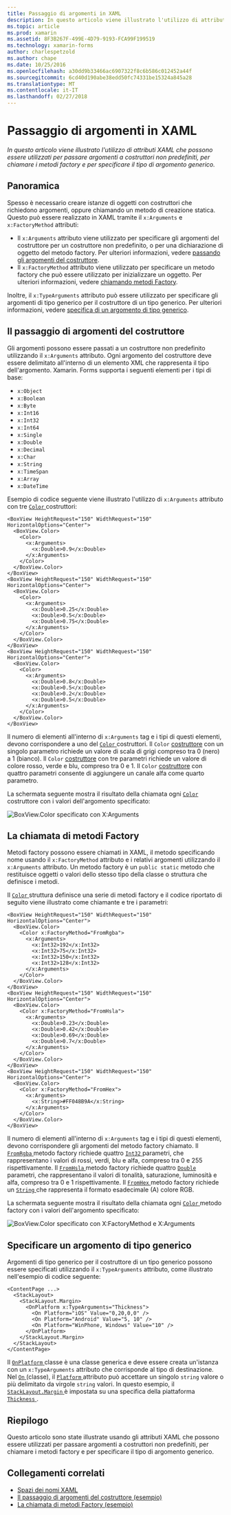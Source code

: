 ```yaml
---
title: Passaggio di argomenti in XAML
description: In questo articolo viene illustrato l'utilizzo di attributi XAML che possono essere utilizzati per passare argomenti a costruttori non predefiniti, per chiamare i metodi factory e per specificare il tipo di argomento generico.
ms.topic: article
ms.prod: xamarin
ms.assetid: 8F3B267F-499E-4D79-9193-FCA99F199519
ms.technology: xamarin-forms
author: charlespetzold
ms.author: chape
ms.date: 10/25/2016
ms.openlocfilehash: a30dd9b33466ac6907322f8c6b586c012452a44f
ms.sourcegitcommit: 6cd40d190abe38edd50fc74331be15324a845a28
ms.translationtype: MT
ms.contentlocale: it-IT
ms.lasthandoff: 02/27/2018
---
```

# <a name="passing-arguments-in-xaml"></a>Passaggio di argomenti in XAML

_In questo articolo viene illustrato l'utilizzo di attributi XAML che possono essere utilizzati per passare argomenti a costruttori non predefiniti, per chiamare i metodi factory e per specificare il tipo di argomento generico._

## <a name="overview"></a>Panoramica

Spesso è necessario creare istanze di oggetti con costruttori che richiedono argomenti, oppure chiamando un metodo di creazione statica. Questo può essere realizzato in XAML tramite il `x:Arguments` e `x:FactoryMethod` attributi:

- Il `x:Arguments` attributo viene utilizzato per specificare gli argomenti del costruttore per un costruttore non predefinito, o per una dichiarazione di oggetto del metodo factory. Per ulteriori informazioni, vedere [passando gli argomenti del costruttore](#constructor_arguments).
- Il `x:FactoryMethod` attributo viene utilizzato per specificare un metodo factory che può essere utilizzato per inizializzare un oggetto. Per ulteriori informazioni, vedere [chiamando metodi Factory](#factory_methods).

Inoltre, il `x:TypeArguments` attributo può essere utilizzato per specificare gli argomenti di tipo generico per il costruttore di un tipo generico. Per ulteriori informazioni, vedere [specifica di un argomento di tipo generico](#generic_type_arguments).

<a name="constructor_arguments" />

## <a name="passing-constructor-arguments"></a>Il passaggio di argomenti del costruttore

Gli argomenti possono essere passati a un costruttore non predefinito utilizzando il `x:Arguments` attributo. Ogni argomento del costruttore deve essere delimitato all'interno di un elemento XML che rappresenta il tipo dell'argomento. Xamarin. Forms supporta i seguenti elementi per i tipi di base:

- `x:Object`
- `x:Boolean`
- `x:Byte`
- `x:Int16`
- `x:Int32`
- `x:Int64`
- `x:Single`
- `x:Double`
- `x:Decimal`
- `x:Char`
- `x:String`
- `x:TimeSpan`
- `x:Array`
- `x:DateTime`

Esempio di codice seguente viene illustrato l'utilizzo di `x:Arguments` attributo con tre [ `Color` ](https://developer.xamarin.com/api/type/Xamarin.Forms.Color/) costruttori:

```xaml
<BoxView HeightRequest="150" WidthRequest="150" HorizontalOptions="Center">
  <BoxView.Color>
    <Color>
      <x:Arguments>
        <x:Double>0.9</x:Double>
      </x:Arguments>
    </Color>
  </BoxView.Color>
</BoxView>
<BoxView HeightRequest="150" WidthRequest="150" HorizontalOptions="Center">
  <BoxView.Color>
    <Color>
      <x:Arguments>
        <x:Double>0.25</x:Double>
        <x:Double>0.5</x:Double>
        <x:Double>0.75</x:Double>
      </x:Arguments>
    </Color>
  </BoxView.Color>
</BoxView>
<BoxView HeightRequest="150" WidthRequest="150" HorizontalOptions="Center">
  <BoxView.Color>
    <Color>
      <x:Arguments>
        <x:Double>0.8</x:Double>
        <x:Double>0.5</x:Double>
        <x:Double>0.2</x:Double>
        <x:Double>0.5</x:Double>
      </x:Arguments>
    </Color>
  </BoxView.Color>
</BoxView>
```

Il numero di elementi all'interno di `x:Arguments` tag e i tipi di questi elementi, devono corrispondere a uno del [ `Color` ](https://developer.xamarin.com/api/type/Xamarin.Forms.Color/) costruttori. Il `Color` [costruttore](https://developer.xamarin.com/api/constructor/Xamarin.Forms.Color.Color/p/System.Double/) con un singolo parametro richiede un valore di scala di grigi compreso tra 0 (nero) a 1 (bianco). Il `Color` [costruttore](https://developer.xamarin.com/api/constructor/Xamarin.Forms.Color.Color/p/System.Double/System.Double/System.Double/) con tre parametri richiede un valore di colore rosso, verde e blu, compreso tra 0 e 1. Il `Color` [costruttore](https://developer.xamarin.com/api/constructor/Xamarin.Forms.Color.Color/p/System.Double/System.Double/System.Double/System.Double/) con quattro parametri consente di aggiungere un canale alfa come quarto parametro.

La schermata seguente mostra il risultato della chiamata ogni [ `Color` ](https://developer.xamarin.com/api/type/Xamarin.Forms.Color/) costruttore con i valori dell'argomento specificato:

![](passing-arguments-images/passing-arguments.png "BoxView.Color specificato con X:Arguments")

<a name="factory_methods" />

## <a name="calling-factory-methods"></a>La chiamata di metodi Factory

Metodi factory possono essere chiamati in XAML, il metodo specificando nome usando il `x:FactoryMethod` attributo e i relativi argomenti utilizzando il `x:Arguments` attributo. Un metodo factory è un `public static` metodo che restituisce oggetti o valori dello stesso tipo della classe o struttura che definisce i metodi.

Il [ `Color` ](https://developer.xamarin.com/api/type/Xamarin.Forms.Color/) struttura definisce una serie di metodi factory e il codice riportato di seguito viene illustrato come chiamante e tre i parametri:

```xaml
<BoxView HeightRequest="150" WidthRequest="150" HorizontalOptions="Center">
  <BoxView.Color>
    <Color x:FactoryMethod="FromRgba">
      <x:Arguments>
        <x:Int32>192</x:Int32>
        <x:Int32>75</x:Int32>
        <x:Int32>150</x:Int32>                      
        <x:Int32>128</x:Int32>
      </x:Arguments>
    </Color>
  </BoxView.Color>
</BoxView>
<BoxView HeightRequest="150" WidthRequest="150" HorizontalOptions="Center">
  <BoxView.Color>
    <Color x:FactoryMethod="FromHsla">
      <x:Arguments>
        <x:Double>0.23</x:Double>
        <x:Double>0.42</x:Double>
        <x:Double>0.69</x:Double>
        <x:Double>0.7</x:Double>
      </x:Arguments>
    </Color>
  </BoxView.Color>
</BoxView>
<BoxView HeightRequest="150" WidthRequest="150" HorizontalOptions="Center">
  <BoxView.Color>
    <Color x:FactoryMethod="FromHex">
      <x:Arguments>
        <x:String>#FF048B9A</x:String>
      </x:Arguments>
    </Color>
  </BoxView.Color>
</BoxView>
```

Il numero di elementi all'interno di `x:Arguments` tag e i tipi di questi elementi, devono corrispondere gli argomenti del metodo factory chiamato. Il [ `FromRgba` ](https://developer.xamarin.com/api/member/Xamarin.Forms.Color.FromRgba/p/System.Int32/System.Int32/System.Int32/System.Int32/) metodo factory richiede quattro [ `Int32` ](https://developer.xamarin.com/api/type/System.Int32/) parametri, che rappresentano i valori di rossi, verdi, blu e alfa, compreso tra 0 e 255 rispettivamente. Il [ `FromHsla` ](https://developer.xamarin.com/api/member/Xamarin.Forms.Color.FromHsla/p/System.Double/System.Double/System.Double/System.Double/) metodo factory richiede quattro [ `Double` ](https://developer.xamarin.com/api/type/System.Double/) parametri, che rappresentano il valori di tonalità, saturazione, luminosità e alfa, compreso tra 0 e 1 rispettivamente. Il [ `FromHex` ](https://developer.xamarin.com/api/member/Xamarin.Forms.Color.FromHex/p/System.String/) metodo factory richiede un [ `String` ](https://developer.xamarin.com/api/type/System.String/) che rappresenta il formato esadecimale (A) colore RGB.

La schermata seguente mostra il risultato della chiamata ogni [ `Color` ](https://developer.xamarin.com/api/type/Xamarin.Forms.Color/) metodo factory con i valori dell'argomento specificato:

![](passing-arguments-images/factory-methods.png "BoxView.Color specificato con X:FactoryMethod e X:Arguments")

<a name="generic_type_arguments" />

## <a name="specifying-a-generic-type-argument"></a>Specificare un argomento di tipo generico

Argomenti di tipo generico per il costruttore di un tipo generico possono essere specificati utilizzando il `x:TypeArguments` attributo, come illustrato nell'esempio di codice seguente:

```xaml
<ContentPage ...>
  <StackLayout>
    <StackLayout.Margin>
      <OnPlatform x:TypeArguments="Thickness">
        <On Platform="iOS" Value="0,20,0,0" />
        <On Platform="Android" Value="5, 10" />
        <On Platform="WinPhone, Windows" Value="10" />
      </OnPlatform>
    </StackLayout.Margin>
  </StackLayout>
</ContentPage>
```

Il [ `OnPlatform` ](https://developer.xamarin.com/api/type/Xamarin.Forms.OnPlatform%3CT%3E/) classe è una classe generica e deve essere creata un'istanza con un `x:TypeArguments` attributo che corrisponde al tipo di destinazione. Nel [ `On` ](https://developer.xamarin.com/api/type/Xamarin.Forms.On/) (classe), il [ `Platform` ](https://developer.xamarin.com/api/property/Xamarin.Forms.On.Platform/) attributo può accettare un singolo `string` valore o più delimitato da virgole `string` valori. In questo esempio, il [ `StackLayout.Margin` ](https://developer.xamarin.com/api/property/Xamarin.Forms.View.Margin/) è impostata su una specifica della piattaforma [ `Thickness` ](https://developer.xamarin.com/api/type/Xamarin.Forms.Thickness/).

## <a name="summary"></a>Riepilogo

Questo articolo sono state illustrate usando gli attributi XAML che possono essere utilizzati per passare argomenti a costruttori non predefiniti, per chiamare i metodi factory e per specificare il tipo di argomento generico.


## <a name="related-links"></a>Collegamenti correlati

- [Spazi dei nomi XAML](~/xamarin-forms/xaml/namespaces.md)
- [Il passaggio di argomenti del costruttore (esempio)](https://developer.xamarin.com/samples/xamarin-forms/xaml/passingconstructorarguments/)
- [La chiamata di metodi Factory (esempio)](https://developer.xamarin.com/samples/xamarin-forms/xaml/callingfactorymethods/)
